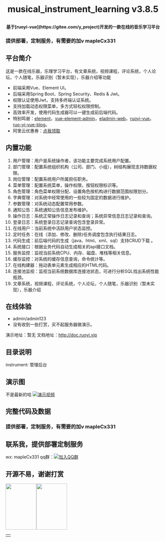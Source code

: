 
<h1 align="center" style="margin: 30px 0 30px; font-weight: bold;">musical_instrument_learning v3.8.5</h1>
<h4 align="center">基于[ruoyi-vue](https://gitee.com/y_project)开发的一款在线的音乐学习平台</h4>

### 提供部署，定制服务，有需要的加v mapleCx331

## 平台简介

这是一款在线乐器，乐理学习平台，有文章系统，视频课程，评论系统，个人论坛，个人随笔，乐器识别（暂未实现），乐器介绍等功能

* 前端采用Vue、Element UI。
* 后端采用Spring Boot、Spring Security、Redis & Jwt。
* 权限认证使用Jwt，支持多终端认证系统。
* 支持加载动态权限菜单，多方式轻松权限控制。
* 高效率开发，使用代码生成器可以一键生成前后端代码。
* 特别鸣谢：[element](https://github.com/ElemeFE/element)，[vue-element-admin](https://github.com/PanJiaChen/vue-element-admin)，[eladmin-web](https://github.com/elunez/eladmin-web)，[ruoyi-vue](https://gitee.com/y_project)。[ruo-yi-vue-blog](https://gitee.com/Ning310975876/ruo-yi-vue-blog)。
* 阿里云优惠券：[点我领取](https://www.aliyun.com/daily-act/ecs/activity_selection?userCode=yclv4x57)

## 内置功能

1.  用户管理：用户是系统操作者，该功能主要完成系统用户配置。
2.  部门管理：配置系统组织机构（公司、部门、小组），树结构展现支持数据权限。
3.  岗位管理：配置系统用户所属担任职务。
4.  菜单管理：配置系统菜单，操作权限，按钮权限标识等。
5.  角色管理：角色菜单权限分配、设置角色按机构进行数据范围权限划分。
6.  字典管理：对系统中经常使用的一些较为固定的数据进行维护。
7.  参数管理：对系统动态配置常用参数。
8.  通知公告：系统通知公告信息发布维护。
9.  操作日志：系统正常操作日志记录和查询；系统异常信息日志记录和查询。
10. 登录日志：系统登录日志记录查询包含登录异常。
11. 在线用户：当前系统中活跃用户状态监控。
12. 定时任务：在线（添加、修改、删除)任务调度包含执行结果日志。
13. 代码生成：前后端代码的生成（java、html、xml、sql）支持CRUD下载 。
14. 系统接口：根据业务代码自动生成相关的api接口文档。
15. 服务监控：监视当前系统CPU、内存、磁盘、堆栈等相关信息。
16. 缓存监控：对系统的缓存信息查询，命令统计等。
17. 在线构建器：拖动表单元素生成相应的HTML代码。
18. 连接池监视：监视当前系统数据库连接池状态，可进行分析SQL找出系统性能瓶颈。
19. 文章系统，视频课程，评论系统，个人论坛，个人随笔，乐器识别（暂未实现），乐器介绍



## 在线体验

- admin/admin123  
- 没有收到一些打赏，买不起服务器做演示。

演示地址：暂无
文档地址：http://doc.ruoyi.vip

## 目录说明
instrument: 管理后台

## 演示图

不是最新的哈
[![演示视频](https://i1.hdslb.com/bfs/archive/3e042c552ed002cd36520e37c461352031ad256b.jpg)](https://www.bilibili.com/video/BV1Gf42197vG/)


## 完整代码及数据
### 提供部署，定制服务，有需要的加v mapleCx331
## 联系我，提供部署定制服务
wx: mapleCx331   qq群：[![加入QQ群](https://img.shields.io/badge/628043364-blue.svg)](https://qm.qq.com/q/RuCfOyaOUm) 

## 开源不易，谢谢打赏
<table>
 <td>
   <tr><img style="height: 150px;width: 100px" src="https://gitee.com/hongmaple/netdisk/raw/master/image/wxPay.jpg" alt=""/></tr>
   <tr><img style="height: 150px;width: 100px" src="https://gitee.com/hongmaple/netdisk/raw/master/image/zfb.jpg" alt=""/></tr>
 </td>
</table>
